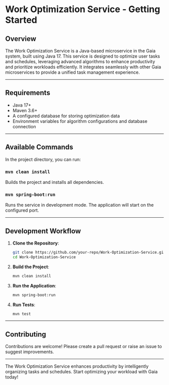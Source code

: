 # Work Optimization Service - Getting Started

## Overview

The Work Optimization Service is a Java-based microservice in the Gaia system, built using Java 17. This service is designed to optimize user tasks and schedules, leveraging advanced algorithms to enhance productivity and prioritize workloads efficiently. It integrates seamlessly with other Gaia microservices to provide a unified task management experience.

---

## Requirements

- Java 17+
- Maven 3.6+
- A configured database for storing optimization data
- Environment variables for algorithm configurations and database connection

---

## Available Commands

In the project directory, you can run:

### `mvn clean install`

Builds the project and installs all dependencies.

### `mvn spring-boot:run`

Runs the service in development mode. The application will start on the configured port.

---

## Development Workflow

1. **Clone the Repository**:
   ```bash
   git clone https://github.com/your-repo/Work-Optimization-Service.git
   cd Work-Optimization-Service
   ```

2. **Build the Project**:
   ```bash
   mvn clean install
   ```

3. **Run the Application**:
   ```bash
   mvn spring-boot:run
   ```

4. **Run Tests**:
   ```bash
   mvn test
   ```

---

## Contributing

Contributions are welcome! Please create a pull request or raise an issue to suggest improvements.

---

The Work Optimization Service enhances productivity by intelligently organizing tasks and schedules. Start optimizing your workload with Gaia today!
